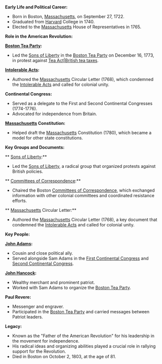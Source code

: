 **Early Life and Political Career:**

* Born in Boston, [Massachusetts](./../massachusetts/), on September 27, 1722.
* Graduated from [Harvard](./../harvard/) College in 1740.
* Elected to the [Massachusetts](./../massachusetts/) House of Representatives in 1765.

**Role in the American Revolution:**

**[Boston Tea Party](./../boston-tea-party/):**

* Led the [Sons of Liberty](./../sons-of-liberty/) in the [Boston Tea Party](./../boston-tea-party/) on December 16, 1773, in protest against [Tea Act|British tea taxes](./../tea-act|british-tea-taxes/).

**[Intolerable Acts](./../intolerable-acts/):**

* Authored the [Massachusetts](./../massachusetts/) Circular Letter (1768), which condemned the [Intolerable Acts](./../intolerable-acts/) and called for colonial unity.

**Continental Congress:**

* Served as a delegate to the First and Second Continental Congresses (1774-1776).
* Advocated for independence from Britain.

**[Massachusetts](./../massachusetts/) Constitution:**

* Helped draft the [Massachusetts](./../massachusetts/) Constitution (1780), which became a model for other state constitutions.

**Key Groups and Documents:**

** [Sons of Liberty](./../sons-of-liberty/):**

* Led the [Sons of Liberty](./../sons-of-liberty/), a radical group that organized protests against British policies.

** [Committees of Correspondence](./../committees-of-correspondence/):**

* Chaired the Boston [Committees of Correspondence](./../committees-of-correspondence/), which exchanged information with other colonial committees and coordinated resistance efforts.

** [Massachusetts](./../massachusetts/) Circular Letter:**

* Authored the [Massachusetts](./../massachusetts/) Circular Letter (1768), a key document that condemned the [Intolerable Acts](./../intolerable-acts/) and called for colonial unity.

**Key People:**

**[John Adams](./../john-adams/):**

* Cousin and close political ally.
* Served alongside Sam Adams in the [First Continental Congress](./../first-continental-congress/) and [Second Continental Congress](./../second-continental-congress/).

**[John Hancock](./../john-hancock/):**

* Wealthy merchant and prominent patriot.
* Worked with Sam Adams to organize the [Boston Tea Party](./../boston-tea-party/).

**Paul Revere:**

* Messenger and engraver.
* Participated in the [Boston Tea Party](./../boston-tea-party/) and carried messages between Patriot leaders.

**Legacy:**

* Known as the "Father of the American Revolution" for his leadership in the movement for independence.
* His radical ideas and organizing abilities played a crucial role in rallying support for the Revolution.
* Died in Boston on October 2, 1803, at the age of 81.